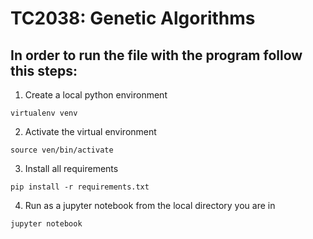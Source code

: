 # TC2038: Genetic Algorithms

## In order to run the file with the program follow this steps:

1. Create a local python environment
```
virtualenv venv
```

2. Activate the virtual environment
```
source ven/bin/activate
```

3. Install all requirements
```
pip install -r requirements.txt
```

4. Run as a jupyter notebook from the local directory you are in
```
jupyter notebook
```


